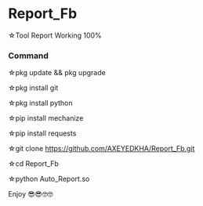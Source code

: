 # Report_Fb
☆Tool Report Working 100%

### Command ###
☆pkg update && pkg upgrade

☆pkg install git

☆pkg install python

☆pip install mechanize

☆pip install requests

☆git clone https://github.com/AXEYEDKHA/Report_Fb.git

☆cd Report_Fb

☆python Auto_Report.so

Enjoy 😎😎🤓🤓
